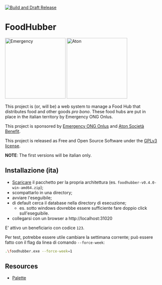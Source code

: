 [![Build and Draft Release](https://github.com/proofrock/foodhubber/actions/workflows/main.yml/badge.svg)](https://github.com/proofrock/foodhubber/actions/workflows/main.yml)

# FoodHubber

<img src="https://eventi.emergency.it/wp-content/uploads/cropped-favicon.png" alt="Emergency" width="200"/>
<img src="https://media.licdn.com/dms/image/C4E0BAQFhNBC2FoSLqw/company-logo_200_200/0/1643361232408/aton_spa_logo?e=2147483647&v=beta&t=Z64YPuG9Az_o9LnDX68tmqzAJ_KHMREjg04uk7UjpFY" alt="Aton" width="200"/>

This project is (or, will be) a web system to manage a Food Hub that distributes food and other goods _pro bono_. These food hubs are put in place in the italian territory by Emergency ONG Onlus.

This project is sponsored by [Emergency ONG Onlus](https://emergency.it) and [Aton Società Benefit](https://www.aton.com).


This project is released as Free and Open Source Software under the [GPLv3 license](https://www.gnu.org/licenses/quick-guide-gplv3.it.html).

**NOTE**: The first versions will be italian only.

## Installazione (ita)

- [Scaricare](https://github.com/proofrock/foodhubber/releases) il pacchetto per la propria architettura (es. `foodhubber-v0.4.0-win-amd64.zip`);
- scompattarlo in una directory;
- avviare l'eseguibile;
- di default cerca il database nella directory di esecuzione;
  - es. sotto windows dovrebbe essere sufficiente fare doppio click sull'eseguibile.
- collegarsi con un browser a http://localhost:31020

E' attivo un beneficiario con codice `123`.

Per test, potrebbe essere utile cambiare la settimana corrente; può essere fatto con il flag da linea di comando `--force-week`:

```bash
.\foodhubber.exe --force-week=1
```

## Resources

- [Palette](https://kdesign.co/blog/pastel-color-palette-examples/)
